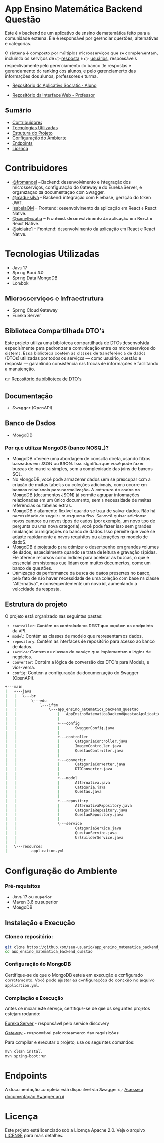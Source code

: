 # App Ensino Matemática Backend Questão

Este é o backend de um aplicativo de ensino de matemática feito para a comunidade externa. Ele é responsável por gerenciar questões, alternativas e categorias. 

O sistema é composto por múltiplos microsserviços que se complementam, incluindo os serviços de 👉 [resposta](https://github.com/projetos-si-iftm/app-matematica-backend-resposta) e 👉 [usuários](https://github.com/projetos-si-iftm/app-matematica-backend), responsáveis respectivamente pelo gerenciamento do banco de respostas e gerenciamento do ranking dos alunos, e pelo gerenciamento das informações dos alunos, professores e turma.

- [Repositório do Aplicativo Socratic - Aluno](https://github.com/projetos-si-iftm/app-matematica-frontend)
  
- [Repositório da Interface Web - Professor](https://github.com/projetos-si-iftm/app-matematica-frontend-professor)

## Sumário

- [Contribuidores](#contribuidores)
- [Tecnologias Utilizadas](#tecnologias-utilizadas)
- [Estrutura do Projeto](#estrutura-do-projeto)
- [Configuração do Ambiente](#configuração-do-ambiente)
- [Endpoints](#endpoints)
- [Licença](#licença)

# Contribuidores

- [@fromanoel](https://github.com/fromanoel) – Backend: desenvolvimento e integração dos microsserviços, configuração do Gateway e do Eureka Server, e organização da documentação com Swagger.
- [@madu-silva](https://github.com/madu-silva) – Backend: integração com Firebase, geração do token JWT.
- [IsabelaQM](https://github.com/IsabelaQM) – Frontend: desenvolvimento da aplicação em React e React Native.
- [@samylledutra](https://github.com/samylledutra) – Frontend: desenvolvimento da aplicação em React e React Native.
- [@stclaire1](https://github.com/stclaire1) – Frontend: desenvolvimento da aplicação em React e React Native.

# Tecnologias Utilizadas

- Java 17
- Spring Boot 3.0
- Spring Data MongoDB
- Lombok

## Microsserviços e Infraestrutura
- Spring Cloud Gateway
- Eureka Server

## Biblioteca Compartilhada DTO's

Este projeto utiliza uma biblioteca compartilhada de DTOs desenvolvida especialmente para padronizar a comunicação entre os microsserviços do sistema.
Essa biblioteca contém as classes de transferência de dados (DTOs) utilizadas por todos os serviços — como usuário, questão e resposta — garantindo consistência nas trocas de informações e facilitando a manutenção.

👉 [Repositório da biblioteca de DTO's](https://github.com/fromanoel/app-matematica-dtos)

## Documentação 
- Swagger (OpenAPI)

## Banco de Dados
- MongoDB

### Por que utilizar MongoDB (banco NOSQL)?
- MongoDB oferece uma abordagem de consulta direta, usando filtros baseados em JSON ou BSON. Isso significa que você pode fazer buscas de maneira simples, sem a complexidade das joins de bancos SQL.
- No MongoDB, você pode armazenar dados sem se preocupar com a criação de muitas tabelas ou coleções adicionais, como ocorre em bancos relacionais para normalização. A estrutura de dados no MongoDB (documentos JSON) já permite agrupar informações relacionadas em um único documento, sem a necessidade de muitas referências ou tabelas extras.
- MongoDB é altamente flexível quando se trata de salvar dados. Não há necessidade de seguir um esquema fixo. Se você quiser adicionar novos campos ou novos tipos de dados (por exemplo, um novo tipo de pergunta ou uma nova categoria), você pode fazer isso sem grandes mudanças ou migrações no banco de dados. Isso permite que você se adapte rapidamente a novos requisitos ou alterações no modelo de dadoS.
- MongoDB é projetado para otimizar o desempenho em grandes volumes de dados, especialmente quando se trata de leitura e gravação rápidas. Ele oferece recursos como índices para acelerar as buscas, o que é essencial em sistemas que lidam com muitos documentos, como um banco de questões.
-  Otimização da performance da busca de dados presentes no banco, pelo fato de não haver necessidade de uma coleção com base na classe "Alternativa", e consequentemente um novo id, aumentando a velocidade da resposta.

## Estrutura do projeto

O projeto está organizado nas seguintes pastas:

- `controller`: Contém os controladores REST que expõem os endpoints da API.
- `model`: Contém as classes de modelo que representam os dados.
- `repository`: Contém as interfaces de repositório para acesso ao banco de dados.
- `service`: Contém as classes de serviço que implementam a lógica de negócios.
- `converter`: Contém a lógica de conversão dos DTO's para Models, e vice-versa.
- `config`: Contém a configuração da documentação do Swagger (OpenAPI).


```bash
+---main
|   +---java
|   |   \---br
|   |       \---edu
|   |           \---iftm
|   |               \---app_ensino_matematica_backend_questao
|   |                   |   AppEnsinoMatematicaBackendQuestaoApplication.java
|   |                   |   
|   |                   +---config
|   |                   |       SwaggerConfig.java
|   |                   |       
|   |                   +---controller
|   |                   |       CategoriaController.java
|   |                   |       ImagemController.java
|   |                   |       QuestaoController.java
|   |                   |       
|   |                   +---converter
|   |                   |       CategoriaConverter.java
|   |                   |       DTOConverter.java
|   |                   |       
|   |                   +---model
|   |                   |       Alternativa.java
|   |                   |       Categoria.java
|   |                   |       Questao.java
|   |                   |       
|   |                   +---repository
|   |                   |       AlternativaRepository.java
|   |                   |       CategoriaRepository.java
|   |                   |       QuestaoRepository.java
|   |                   |
|   |                   \---service
|   |                           CategoriaService.java
|   |                           QuestaoService.java
|   |                           UrlBuilderService.java
|   |
|   \---resources
|           application.yml
```

# Configuração do Ambiente

### Pré-requisitos

- Java 17 ou superior
- Maven 3.6 ou superior
- MongoDB

## Instalação e Execução

### Clone o repositório:

   ```bash
   git clone https://github.com/seu-usuario/app_ensino_matematica_backend_questao.git
   cd app_ensino_matematica_backend_questao
```

### Configuração do MongoDB
Certifique-se de que o MongoDB esteja em execução e configurado corretamente. Você pode ajustar as configurações de conexão no arquivo `application.yml`.
 
### Compilação e Execução

Antes de iniciar este serviço, certifique-se de que os seguintes projetos estejam rodando:

[Eureka Server](https://github.com/projetos-si-iftm/app-matematica-eureka) - responsável pelo service discovery

[Gateway](https://github.com/projetos-si-iftm/app-matematica-backend-gateway) - responsável pelo roteamento das requisições

Para compilar e executar o projeto, use os seguintes comandos:

```bash
mvn clean install
mvn spring-boot:run
```

# Endpoints

A documentação completa está disponível via Swagger
👉 [Acesse a documentação Swagger aqui](https://app-matematica-backend-questao-3a364d6ca0e2.herokuapp.com/swagger-ui/index.html)

# Licença

Este projeto está licenciado sob a Licença Apache 2.0. Veja o arquivo [LICENSE](LICENSE) para mais detalhes.


